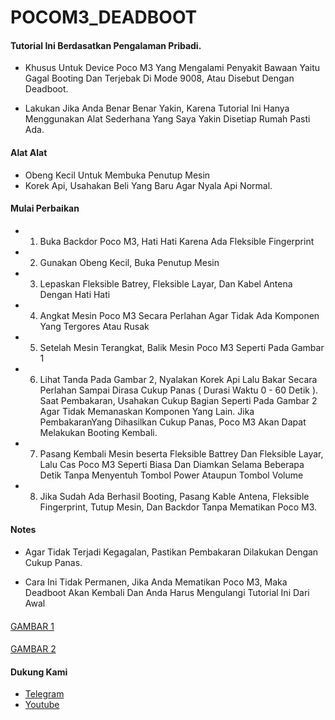 # POCOM3_DEADBOOT
#### Tutorial Ini Berdasatkan Pengalaman Pribadi.
* Khusus Untuk Device Poco M3 Yang Mengalami Penyakit Bawaan Yaitu Gagal Booting Dan Terjebak Di Mode 9008, Atau Disebut Dengan Deadboot. 

* Lakukan Jika Anda Benar Benar Yakin, Karena Tutorial Ini Hanya Menggunakan Alat Sederhana Yang Saya Yakin Disetiap Rumah Pasti Ada.

#### Alat Alat
* Obeng Kecil Untuk Membuka Penutup Mesin
* Korek Api, Usahakan Beli Yang Baru Agar Nyala Api Normal.

#### Mulai Perbaikan

* 1) Buka Backdor Poco M3, Hati Hati Karena Ada Fleksible Fingerprint
* 2) Gunakan Obeng Kecil, Buka Penutup Mesin
* 3) Lepaskan Fleksible Batrey, Fleksible Layar, Dan Kabel Antena Dengan Hati Hati
* 4) Angkat Mesin Poco M3 Secara Perlahan Agar Tidak Ada Komponen Yang Tergores Atau Rusak
* 5) Setelah Mesin Terangkat, Balik Mesin Poco M3 Seperti Pada Gambar 1
* 6) Lihat Tanda Pada Gambar 2, Nyalakan Korek Api Lalu Bakar Secara Perlahan Sampai Dirasa Cukup Panas ( Durasi Waktu 0 - 60 Detik ). 
Saat Pembakaran, Usahakan Cukup Bagian Seperti Pada Gambar 2 Agar Tidak Memanaskan Komponen Yang Lain. Jika PembakaranYang Dihasilkan Cukup Panas, Poco M3 Akan Dapat Melakukan Booting Kembali.
* 7) Pasang Kembali Mesin beserta Fleksible Battrey Dan Fleksible Layar, Lalu Cas Poco M3 Seperti Biasa Dan Diamkan Selama Beberapa Detik Tanpa Menyentuh Tombol Power Ataupun Tombol Volume
* 8) Jika Sudah Ada Berhasil Booting, Pasang Kable Antena, Fleksible Fingerprint, Tutup Mesin, Dan Backdor Tanpa Mematikan Poco M3.
####

#### Notes

* Agar Tidak Terjadi Kegagalan, Pastikan Pembakaran Dilakukan Dengan Cukup Panas.
* Cara Ini Tidak Permanen, Jika Anda Mematikan Poco M3, Maka Deadboot Akan Kembali Dan Anda Harus Mengulangi Tutorial Ini Dari Awal

  ####

[GAMBAR 1](https://github.com/KutuMobaa/POCOM3_DEADBOOT/assets/124151847/a11b7c28-05ed-4ddd-8cc4-cd4e280c1b02)
####
[GAMBAR 2](https://github.com/KutuMobaa/POCOM3_DEADBOOT/assets/124151847/c5503932-34f8-4ea0-85f3-2949ed8d599c)

#### Dukung Kami 

* [Telegram](https://t.me/kutu_Moba57)
* [Youtube](https://youtube.com/@KutuMoba)
